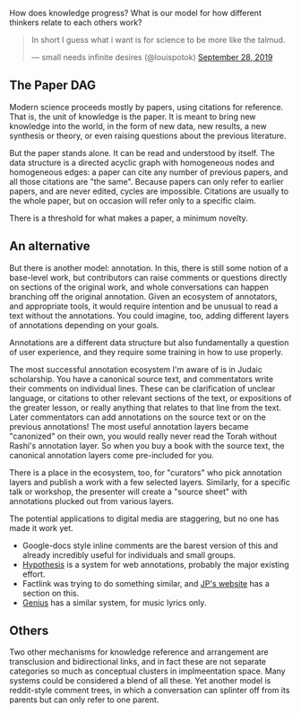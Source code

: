 How does knowledge progress? What is our model for how different thinkers relate to each others work?

<blockquote class="twitter-tweet" data-conversation="none" data-dnt="true"><p lang="en" dir="ltr">In short I guess what i want is for science to be more like the talmud.</p>&mdash; small needs infinite desires (@louispotok) <a href="https://twitter.com/louispotok/status/1178065688503570432?ref_src=twsrc%5Etfw">September 28, 2019</a></blockquote> <script async src="https://platform.twitter.com/widgets.js" charset="utf-8"></script> <Paste>

## The Paper DAG

Modern science proceeds mostly by papers, using citations for reference. That is, the unit of knowledge is the paper. It is meant to bring new knowledge into the world, in the form of new data, new results, a new synthesis or theory, or even raising questions about the previous literature. 

But the paper stands alone. It can be read and understood by itself. The data structure is a directed acyclic graph with homogeneous nodes and homogeneous edges: a paper can cite any number of previous papers, and all those citations are "the same". Because papers can only refer to earlier papers, and are never edited, cycles are impossible. Citations are usually to the whole paper, but on occasion will refer only to a specific claim.

There is a threshold for what makes a paper, a minimum novelty.

## An alternative

But there is another model: annotation. In this, there is still some notion of a base-level work, but contributors can raise comments or questions directly on sections of the original work, and whole conversations can happen branching off the original annotation. Given an ecosystem of annotators, and appropriate tools, it would require intention and be unusual to read a text without the annotations. You could imagine, too, adding different layers of annotations depending on your goals.

Annotations are a different data structure but also fundamentally a question of user experience, and they require some training in how to use properly.

The most successful annotation ecosystem I'm aware of is in Judaic scholarship. You have a canonical source text, and commentators write their comments on individual lines. These can be clarification of unclear language, or citations to other relevant sections of the text, or expositions of the greater lesson, or really anything that relates to that line from the text. Later commentators can add annotations on the source text or on the previous annotations! The most useful annotation layers became "canonized" on their own, you would really never read the Torah without Rashi's annotation layer. So when you buy a book with the source text, the canonical annotation layers come pre-included for you.

There is a place in the ecosystem, too, for "curators" who pick annotation layers and publish a work with a few selected layers. Similarly, for a specific talk or workshop, the presenter will create a "source sheet" with annotations plucked out from various layers.

The potential applications to digital media are staggering, but no one has made it work yet.
* Google-docs style inline comments are the barest version of this and already incredibly useful for individuals and small groups.
* [Hypothesis](https://web.hypothes.is/) is a system for web annotations, probably the major existing effort.
* Factlink was trying to do something similar, and [JP's website](https://janpaulposma.nl/) has a section on this.
* [Genius](https://genius.com/Genius-about-genius-annotated) has a similar system, for music lyrics only.

## Others

Two other mechanisms for knowledge reference and arrangement are transclusion and bidirectional links, and in fact these are not separate categories so much as conceptual clusters in implmeentation space. Many systems could be considered a blend of all these. Yet another model is reddit-style comment trees, in which a conversation can splinter off from its parents but can only refer to one parent.

